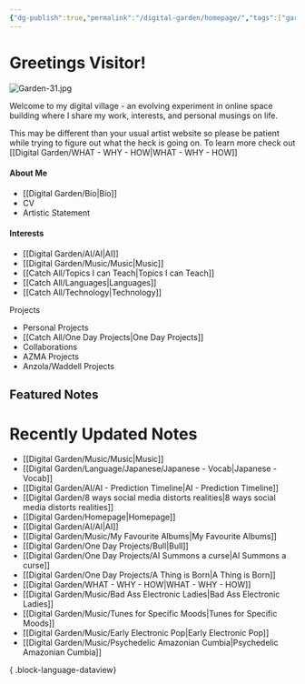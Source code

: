 ```yaml
---
{"dg-publish":true,"permalink":"/digital-garden/homepage/","tags":["gardenEntry"],"updated":"2023-12-11T14:03:42.307-07:00"}
---
```


# Greetings Visitor! 
![Garden-31.jpg](/img/user/Attachements/Garden-31.jpg)

Welcome to my digital village - an evolving experiment in online space building where I share my work, interests, and personal musings on life. 

This may be different than your usual artist website so please be patient while trying to figure out what the heck is going on.  To learn more check out [[Digital Garden/WHAT - WHY - HOW\|WHAT - WHY - HOW]]

####  About Me
- [[Digital Garden/Bio\|Bio]]
- CV
- Artistic Statement

#### Interests
- [[Digital Garden/AI/AI\|AI]]
- [[Digital Garden/Music/Music\|Music]]
- [[Catch All/Topics I can Teach\|Topics I can Teach]]
- [[Catch All/Languages\|Languages]]
- [[Catch All/Technology\|Technology]]

Projects
- Personal Projects
- [[Catch All/One Day Projects\|One Day Projects]]
- Collaborations
- AZMA Projects
- Anzola/Waddell Projects

## Featured Notes

# Recently Updated Notes
- [[Digital Garden/Music/Music\|Music]]
- [[Digital Garden/Language/Japanese/Japanese - Vocab\|Japanese - Vocab]]
- [[Digital Garden/AI/AI - Prediction Timeline\|AI - Prediction Timeline]]
- [[Digital Garden/8 ways social media distorts realities\|8 ways social media distorts realities]]
- [[Digital Garden/Homepage\|Homepage]]
- [[Digital Garden/AI/AI\|AI]]
- [[Digital Garden/Music/My Favourite Albums\|My Favourite Albums]]
- [[Digital Garden/One Day Projects/Bull\|Bull]]
- [[Digital Garden/One Day Projects/AI Summons a curse\|AI Summons a curse]]
- [[Digital Garden/One Day Projects/A Thing is Born\|A Thing is Born]]
- [[Digital Garden/WHAT - WHY - HOW\|WHAT - WHY - HOW]]
- [[Digital Garden/Music/Bad Ass Electronic Ladies\|Bad Ass Electronic Ladies]]
- [[Digital Garden/Music/Tunes for Specific Moods\|Tunes for Specific Moods]]
- [[Digital Garden/Music/Early Electronic Pop\|Early Electronic Pop]]
- [[Digital Garden/Music/Psychedelic Amazonian Cumbia\|Psychedelic Amazonian Cumbia]]

{ .block-language-dataview}
